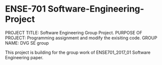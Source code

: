 # ENSE-701 Software-Engineering-Project

PROJECT TITLE: Software Engineering Group Project.
PURPOSE OF PROJECT: Programming assignment and modify the exisiting code.
GROUP NAME: DVG SE group

This project is building for the group work of ENSE701_2017_01 Software Engineering paper.
